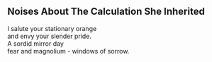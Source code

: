 Noises About The Calculation She Inherited
------------------------------------------
I salute your stationary orange  
and envy your slender pride.  
A sordid mirror day  
fear and magnolium - windows of sorrow.  
